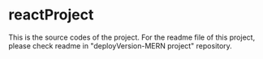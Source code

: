# reactProject

This is the source codes of the project. For the readme file of this project, please check readme in "deployVersion-MERN project" repository.
